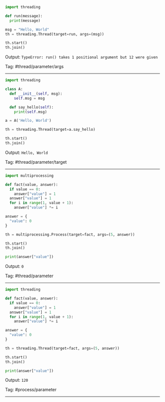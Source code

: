 ```python
import threading

def run(message):
  print(message)

msg = "Hello, World"
th = threading.Thread(target=run, args=(msg))

th.start()
th.join()
```
Output: `TypeError: run() takes 1 positional argument but 12 were given`

Tag: #thread/parameter/args

---

```python
import threading

class A:
  def __init__(self, msg):
    self.msg = msg

  def say_hello(self):
    print(self.msg)

a = A('Hello, World')

th = threading.Thread(target=a.say_hello)

th.start()
th.join()
```
Output: `Hello, World`

Tag: #thread/parameter/target

---

```python
import multiprocessing

def fact(value, answer):
  if value == 0:
    answer["value"] = 1
  answer["value"] = 1
  for i in range(1, value + 1):
    answer["value"] *= i

answer = {
  "value": 0
}

th = multiprocessing.Process(target=fact, args=(5, answer))

th.start()
th.join()

print(answer["value"])
```
Output: `0`

Tag: #thread/parameter

---

```python
import threading

def fact(value, answer):
  if value == 0:
    answer["value"] = 1
  answer["value"] = 1
  for i in range(1, value + 1):
    answer["value"] *= i

answer = {
  "value": 0
}

th = threading.Thread(target=fact, args=(5, answer))

th.start()
th.join()

print(answer["value"])
```
Output: `120`

Tag: #process/parameter

---

